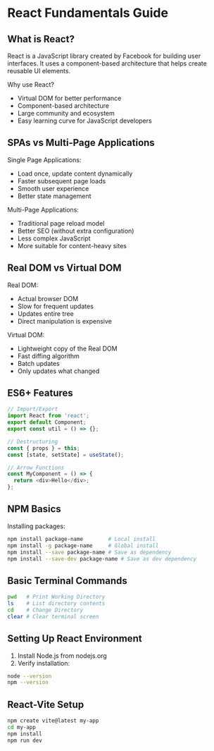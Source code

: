 # React Fundamentals Guide

## What is React?
React is a JavaScript library created by Facebook for building user interfaces. It uses a component-based architecture that helps create reusable UI elements.

Why use React?
- Virtual DOM for better performance
- Component-based architecture
- Large community and ecosystem
- Easy learning curve for JavaScript developers


## SPAs vs Multi-Page Applications

Single Page Applications:
- Load once, update content dynamically
- Faster subsequent page loads
- Smooth user experience
- Better state management

Multi-Page Applications:
- Traditional page reload model
- Better SEO (without extra configuration)
- Less complex JavaScript
- More suitable for content-heavy sites


## Real DOM vs Virtual DOM

Real DOM:
- Actual browser DOM
- Slow for frequent updates
- Updates entire tree
- Direct manipulation is expensive

Virtual DOM:
- Lightweight copy of the Real DOM
- Fast diffing algorithm
- Batch updates
- Only updates what changed

## ES6+ Features
```javascript
// Import/Export
import React from 'react';
export default Component;
export const util = () => {};

// Destructuring
const { props } = this;
const [state, setState] = useState();

// Arrow Functions
const MyComponent = () => {
  return <div>Hello</div>;
};
```

## NPM Basics

Installing packages:
```bash
npm install package-name        # Local install
npm install -g package-name     # Global install
npm install --save package-name # Save as dependency
npm install --save-dev package-name # Save as dev dependency
```


## Basic Terminal Commands
```bash
pwd   # Print Working Directory
ls    # List directory contents
cd    # Change Directory
clear # Clear terminal screen
```

## Setting Up React Environment

1. Install Node.js from nodejs.org
2. Verify installation:
```bash
node --version
npm --version
```

## React-Vite Setup

```bash
npm create vite@latest my-app
cd my-app
npm install
npm run dev
```
